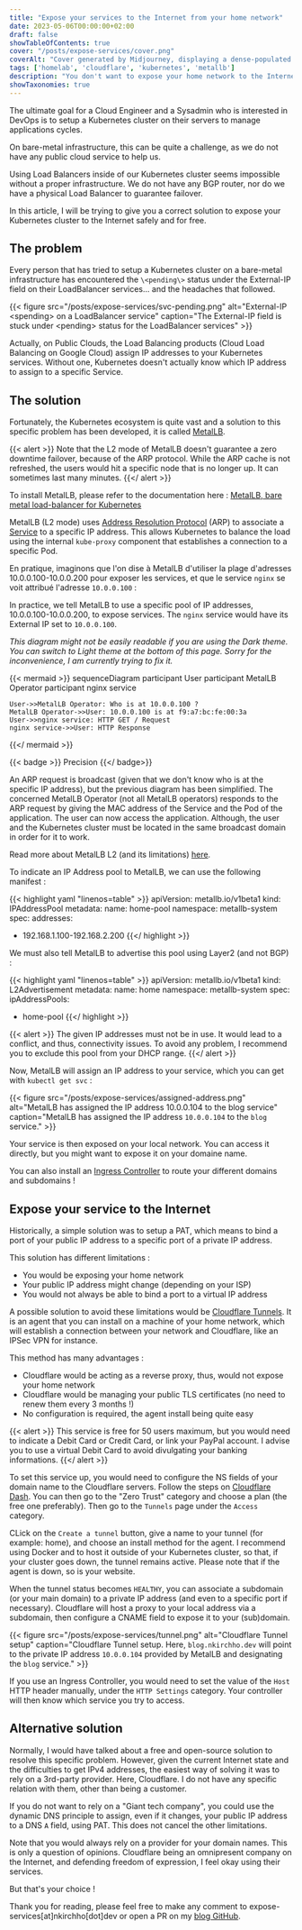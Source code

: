 ```yaml
---
title: "Expose your services to the Internet from your home network"
date: 2023-05-06T00:00:00+02:00
draft: false
showTableOfContents: true
cover: "/posts/expose-services/cover.png"
coverAlt: "Cover generated by Midjourney, displaying a dense-populated island with buildings resembling servers, and a boat coasted to it"
tags: ['homelab', 'cloudflare', 'kubernetes', 'metallb']
description: "You don't want to expose your home network to the Internet but you want to host applications on Kubernetes ? Read this article"
showTaxonomies: true
---
```

The ultimate goal for a Cloud Engineer and a Sysadmin who is interested in DevOps is to setup a Kubernetes cluster on their servers to manage applications cycles.

On bare-metal infrastructure, this can be quite a challenge, as we do not have any public cloud service to help us.

Using Load Balancers inside of our Kubernetes cluster seems impossible without a proper infrastructure. We do not have any BGP router, nor do we have a physical Load Balancer to guarantee failover. 

In this article, I will be trying to give you a correct solution to expose your Kubernetes cluster to the Internet safely and for free.

## The problem

Every person that has tried to setup a Kubernetes cluster on a bare-metal infrastructure has encountered the `\<pending\>` status under the External-IP field on their LoadBalancer services... and the headaches that followed.

{{< figure
    src="/posts/expose-services/svc-pending.png"
    alt="External-IP \<spending\> on a LoadBalancer service"
    caption="The External-IP field is stuck under \<pending\> status for the LoadBalancer services"
    >}}

Actually, on Public Clouds, the Load Balancing products (Cloud Load Balancing on Google Cloud) assign IP addresses to your Kubernetes services. Without one, Kubernetes doesn't actually know which IP address to assign to a specific Service. 

## The solution

Fortunately, the Kubernetes ecosystem is quite vast and a solution to this specific problem has been developed, it is called [MetalLB](https://metallb.universe.tf). 

{{< alert >}}
Note that the L2 mode of MetalLB doesn't guarantee a zero downtime failover, because of the ARP protocol. While the ARP cache is not refreshed, the users would hit a specific node that is no longer up. It can sometimes last many minutes.
{{</ alert >}}

To install MetalLB, please refer to the documentation here : [MetalLB, bare metal load-balancer for Kubernetes](https://metallb.universe.tf/installation/)

MetalLB (L2 mode) uses [Address Resolution Protocol](https://en.wikipedia.org/wiki/Address_Resolution_Protocol) (ARP) to associate a [Service](https://kubernetes.io/docs/concepts/services-networking/service/) to a specific IP address. This allows Kubernetes to balance the load using the internal `kube-proxy` component that establishes a connection to a specific Pod.  

En pratique, imaginons que l'on dise à MetalLB d'utiliser la plage d'adresses 10.0.0.100-10.0.0.200 pour exposer les services, et que le service `nginx` se voit attribué l'adresse `10.0.0.100` : 

In practice, we tell MetalLB to use a specific pool of IP addresses, 10.0.0.100-10.0.0.200, to expose services. The `nginx` service would have its External IP set to `10.0.0.100`.

*This diagram might not be easily readable if you are using the Dark theme. You can switch to Light theme at the bottom of this page. Sorry for the inconvenience, I am currently trying to fix it.*

{{< mermaid >}}
sequenceDiagram
    participant User
    participant MetalLB Operator
    participant nginx service

    User->>MetalLB Operator: Who is at 10.0.0.100 ?
    MetalLB Operator->>User: 10.0.0.100 is at f9:a7:bc:fe:00:3a
    User->>nginx service: HTTP GET / Request
    nginx service->>User: HTTP Response
{{</ mermaid >}}

{{< badge >}}
Precision
{{</ badge>}}

An ARP request is broadcast (given that we don't know who is at the specific IP address), but the previous diagram has been simplified. The concerned MetalLB Operator (not all MetalLB operators) responds to the ARP request by giving the MAC address of the Service and the Pod of the application. The user can now access the application. Although, the user and the Kubernetes cluster must be located in the same broadcast domain in order for it to work.

Read more about MetalLB L2 (and its limitations) [here](https://metallb.universe.tf/concepts/layer2/).

To indicate an IP Address pool to MetalLB, we can use the following manifest :

{{< highlight yaml "linenos=table" >}}
apiVersion: metallb.io/v1beta1
kind: IPAddressPool
metadata:
  name: home-pool
  namespace: metallb-system
spec:
  addresses:
  - 192.168.1.100-192.168.2.200
{{</ highlight >}}

We must also tell MetalLB to advertise this pool using Layer2 (and not BGP) :

{{< highlight yaml "linenos=table" >}}
apiVersion: metallb.io/v1beta1
kind: L2Advertisement
metadata:
  name: home
  namespace: metallb-system
spec:
  ipAddressPools:
  - home-pool
{{</ highlight >}}

{{< alert >}}
The given IP addresses must not be in use. It would lead to a conflict, and thus, connectivity issues. To avoid any problem, I recommend you to exclude this pool from your DHCP range.
{{</ alert >}}

Now, MetalLB will assign an IP address to your service, which you can get with `kubectl get svc` :

{{< figure
    src="/posts/expose-services/assigned-address.png"
    alt="MetalLB has assigned the IP address 10.0.0.104 to the blog service"
    caption="MetalLB has assigned the IP address `10.0.0.104` to the `blog` service."
    >}}

Your service is then exposed on your local network. You can access it directly, but you might want to expose it on your domaine name.

You can also install an [Ingress Controller](https://kubernetes.io/fr/docs/concepts/services-networking/ingress/) to route your different domains and subdomains !

## Expose your service to the Internet

Historically, a simple solution was to setup a PAT, which means to bind a port of your public IP address to a specific port of a private IP address. 

This solution has different limitations :
- You would be exposing your home network
- Your public IP address might change (depending on your ISP) 
- You would not always be able to bind a port to a virtual IP address

A possible solution to avoid these limitations would be [Cloudflare Tunnels](https://www.cloudflare.com/products/tunnel/). It is an agent that you can install on a machine of your home network, which will establish a connection between your network and Cloudflare, like an IPSec VPN for instance.

This method has many advantages :
- Cloudflare would be acting as a reverse proxy, thus, would not expose your home network
- Cloudflare would be managing your public TLS certificates (no need to renew them every 3 months !)
- No configuration is required, the agent install being quite easy

{{< alert >}}
This service is free for 50 users maximum, but you would need to indicate a Debit Card or Credit Card, or link your PayPal account. I advise you to use a virtual Debit Card to avoid divulgating your banking informations. 
{{</ alert >}}

To set this service up, you would need to configure the NS fields of your domain name to the Cloudflare servers. Follow the steps on [Cloudflare Dash](https://dash.cloudflare.com). You can then go to the "Zero Trust" category and choose a plan (the free one preferably). Then go to the `Tunnels` page under the `Access` category.

CLick on the `Create a tunnel` button, give a name to your tunnel (for example: home), and choose an install method for the agent. I recommend using Docker and to host it outside of your Kubernetes cluster, so that, if your cluster goes down, the tunnel remains active. Please note that if the agent is down, so is your website.

When the tunnel status becomes `HEALTHY`, you can associate a subdomain (or your main domain) to a private IP address (and even to a specific port if necessary). Cloudflare will host a proxy to your local address via a subdomain, then configure a CNAME field to expose it to your (sub)domain.

{{< figure
    src="/posts/expose-services/tunnel.png"
    alt="Cloudflare Tunnel setup"
    caption="Cloudflare Tunnel setup. Here, `blog.nkirchho.dev` will point to the private IP address `10.0.0.104` provided by MetalLB and designating the `blog` service."
    >}}

If you use an Ingress Controller, you would need to set the value of the `Host` HTTP header manually, under the `HTTP Settings` category. Your controller will then know which service you try to access.

## Alternative solution

Normally, I would have talked about a free and open-source solution to resolve this specific problem. However, given the current Internet state and the difficulties to get IPv4 addresses, the easiest way of solving it was to rely on a 3rd-party provider. Here, Cloudflare. I do not have any specific relation with them, other than being  a customer.

If you do not want to rely on a "Giant tech company", you could use the dynamic DNS principle to assign, even if it changes, your public IP address to a DNS `A` field, using PAT. This does not cancel the other limitations.

Note that you would always rely on a provider for your domain names. This is only a question of opinions. Cloudflare being an omnipresent company on the Internet, and defending freedom of expression, I feel okay using their services.

But that's your choice !

Thank you for reading, please feel free to make any comment to expose-services[at]nkirchho[dot]dev or open a PR on my [blog GitHub](https://github.com/nkirchhoffer/nkirchho.dev). 